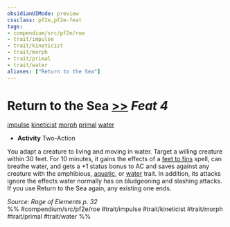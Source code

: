 ```yaml
---
obsidianUIMode: preview
cssclass: pf2e,pf2e-feat
tags:
- compendium/src/pf2e/roe
- trait/impulse
- trait/kineticist
- trait/morph
- trait/primal
- trait/water
aliases: ["Return to the Sea"]
---
```

# Return to the Sea  [>>](chapter-9-playing-the-game.md#Actions "Two-Action") *Feat 4*  
[impulse](impulse-roe.md "Impulse Action & Ability Trait")  [kineticist](kineticist-roe.md "Kineticist Class Trait")  [morph](morph.md "Morph Effect Trait")  [primal](primal.md "Primal Tradition Trait")  [water](water.md "Water Energy & Element Trait")  

- **Activity** Two-Action

You adapt a creature to living and moving in water. Target a willing creature within 30 feet. For 10 minutes, it gains the effects of a [feet to fins](feet-to-fins.md) spell, can breathe water, and gets a +1 status bonus to AC and saves against any creature with the amphibious, [aquatic](aquatic-b1.md "Aquatic Creature Trait"), or [water](water.md "Water Energy & Element Trait") trait. In addition, its attacks ignore the effects water normally has on bludgeoning and slashing attacks. If you use Return to the Sea again, any existing one ends.

*Source: Rage of Elements p. 32*  
%% #compendium/src/pf2e/roe #trait/impulse #trait/kineticist #trait/morph #trait/primal #trait/water %%